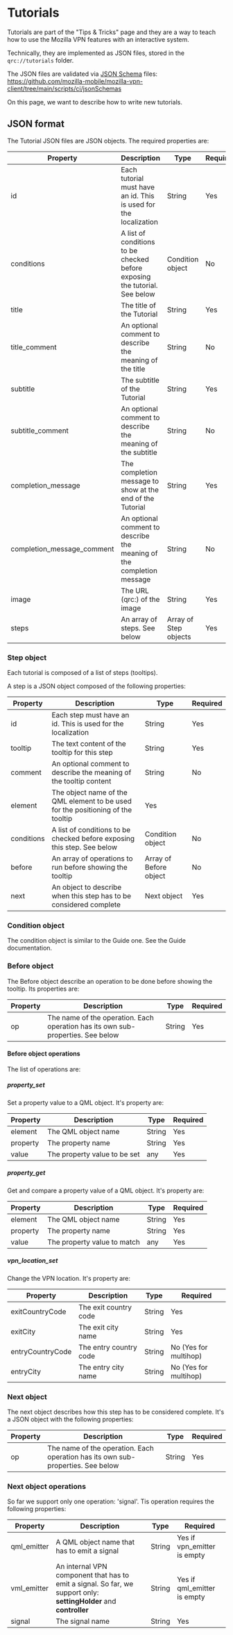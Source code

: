 # Tutorials

Tutorials are part of the "Tips & Tricks" page and they are a way to teach how
to use the Mozilla VPN features with an interactive system.

Technically, they are implemented as JSON files, stored in the `qrc://tutorials`
folder.

The JSON files are validated via [JSON Schema](https://json-schema.org/) files:
https://github.com/mozilla-mobile/mozilla-vpn-client/tree/main/scripts/ci/jsonSchemas

On this page, we want to describe how to write new tutorials.

## JSON format

The Tutorial JSON files are JSON objects. The required properties are:

| Property | Description | Type | Required |
| --- | --- | --- | --- |
| id | Each tutorial must have an id. This is used for the localization | String | Yes |
| conditions | A list of conditions to be checked before exposing the tutorial. See below | Condition object | No |
| title | The title of the Tutorial | String | Yes |
| title_comment | An optional comment to describe the meaning of the title | String | No |
| subtitle | The subtitle of the Tutorial | String | Yes |
| subtitle_comment | An optional comment to describe the meaning of the subtitle | String | No |
| completion_message | The completion message to show at the end of the Tutorial | String | Yes |
| completion_message_comment | An optional comment to describe the meaning of the completion message | String | No |
| image | The URL (qrc:) of the image | String | Yes |
| steps | An array of steps. See below | Array of Step objects | Yes |

### Step object

Each tutorial is composed of a list of steps (tooltips).

A step is a JSON object composed of the following properties:

| Property | Description | Type | Required |
| --- | --- | --- | --- |
| id | Each step must have an id. This is used for the localization | String | Yes |
| tooltip | The text content of the tooltip for this step | String | Yes |
| comment | An optional comment to describe the meaning of the tooltip content | String | No | 
| element | The object name of the QML element to be used for the positioning of the tooltip | Yes |
| conditions | A list of conditions to be checked before exposing this step. See below | Condition object | No |
| before | An array of operations to run before showing the tooltip | Array of Before object | No |
| next | An object to describe when this step has to be considered complete | Next object | Yes |

### Condition object

The condition object is similar to the Guide one. See the Guide documentation.

### Before object

The Before object describe an operation to be done before showing the tooltip.  Its properties are:

| Property | Description | Type | Required |
| --- | --- | --- | --- |
| op | The name of the operation. Each operation has its own sub-properties. See below | String | Yes |

#### Before object operations

The list of operations are:

##### property_set
Set a property value to a QML object. It's property are:

| Property | Description | Type | Required |
| --- | --- | --- | --- |
| element | The QML object name | String | Yes |
| property | The property name | String | Yes |
| value | The property value to be set | any | Yes |

##### property_get
Get and compare a property value of a QML object. It's property are:

| Property | Description | Type | Required |
| --- | --- | --- | --- |
| element | The QML object name | String | Yes |
| property | The property name | String | Yes |
| value | The property value to match | any | Yes |

##### vpn_location_set
Change the VPN location. It's property are:

| Property | Description | Type | Required |
| --- | --- | --- | --- |
| exitCountryCode | The exit country code | String | Yes |
| exitCity | The exit city name | String | Yes |
| entryCountryCode | The entry country code | String | No (Yes for multihop) |
| entryCity | The entry city name | String | No (Yes for multihop) |

### Next object

The next object describes how this step has to be considered complete. It's a JSON object with the following properties:

| Property | Description | Type | Required |
| --- | --- | --- | --- |
| op | The name of the operation. Each operation has its own sub-properties. See below | String | Yes |


### Next object operations

So far we support only one operation: 'signal'. Tis operation requires the following properties:

| Property | Description | Type | Required |
| --- | --- | --- | --- |
| qml_emitter | A QML object name that has to emit a signal | String | Yes if vpn_emitter is empty |
| vml_emitter | An internal VPN component that has to emit a signal. So far, we support only: **settingHolder** and **controller** | String | Yes if qml_emitter is empty |
| signal | The signal name | String | Yes |
